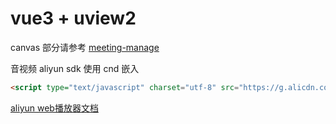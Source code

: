 # vue3 + uview2 

canvas 部分请参考 <a href ="https://github.com/loyaltly-cn/whale-board-meeting-manage"> meeting-manage </a>

音视频 aliyun sdk 使用 cnd 嵌入

```html
<script type="text/javascript" charset="utf-8" src="https://g.alicdn.com/de/prismplayer/2.9.19/aliplayer-min.js"></script>
```

<a href="https://help.aliyun.com/document_detail/125548.html"> aliyun web播放器文档 </a>

